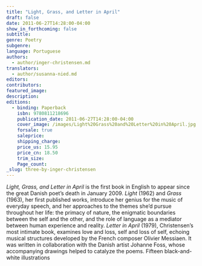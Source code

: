 ```yaml
---
title: "Light, Grass, and Letter in April"
draft: false
date: 2011-06-27T14:28:00-04:00
show_in_forthcoming: false
subtitle:
genre: Poetry
subgenre:
language: Portuguese
authors:
  - author/inger-christensen.md
translators:
  - author/susanna-nied.md
editors:
contributors:
featured_image:
description:
editions:
  - binding: Paperback
    isbn: 9780811218696
    publication_date: 2011-06-27T14:28:00-04:00
    cover_image: /images/Light%20Grass%20and%20Letter%20in%20April.jpg
    forsale: true
    saleprice:
    shipping_charge:
    price_us: 15.95
    price_cn: 18.50
    trim_size:
    Page_count:
_slug: three-by-inger-christensen
---
```


_Light, Grass, and Letter in April_ is the first book in English to appear since the great Danish poet’s death in January 2009. _Light_ (1962) and _Grass_ (1963), her first published works, introduce her genius for the music of everyday speech, and her approaches to the themes she’d pursue throughout her life: the primacy of nature, the enigmatic boundaries between the self and the other, and the role of language as a mediator between human experience and reality. _Letter in April_ (1979), Christensen’s most intimate book, examines love and loss, self and loss of self, echoing musical structures developed by the French composer Olivier Messiaen. It was written in collaboration with the Danish artist Johanne Foss, whose accompanying drawings helped to catalyze the poems. Fifteen black-and-white illustrations

